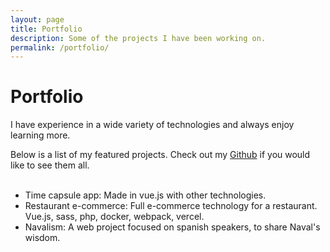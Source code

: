 ```yaml
---
layout: page
title: Portfolio
description: Some of the projects I have been working on.
permalink: /portfolio/
---
```


# Portfolio

I have experience in a wide variety of technologies and always enjoy learning more. 

Below is a list of my featured projects. Check out my [Github](https://www.github.com/sebasmoles/) if you would like to see them all. <br><br>


- Time capsule app: Made in vue.js with other technologies.
- Restaurant e-commerce: Full e-commerce technology for a restaurant. Vue.js, sass, php, docker, webpack, vercel.
- Navalism: A web project focused on spanish speakers, to share Naval's wisdom.